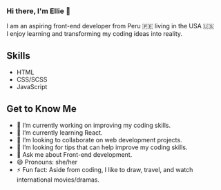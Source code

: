 ### Hi there, I'm Ellie 👋

I am an aspiring front-end developer from Peru 🇵🇪 living in the USA 🇺🇸
<br>
I enjoy learning and transforming my coding ideas into reality. 

## Skills
* HTML
* CSS/SCSS
* JavaScript


## Get to Know Me
- 🔭 I’m currently working on improving my coding skills.
- 🌱 I’m currently learning React.
- 👯 I’m looking to collaborate on web development projects.
- 🤔 I’m looking for tips that can help improve my coding skills.
- 💬 Ask me about Front-end development.
- 😄 Pronouns: she/her
- ⚡ Fun fact: Aside from coding, I like to draw, travel, and watch international movies/dramas.
<!--
**EllieQuispe/EllieQuispe** is a ✨ _special_ ✨ repository because its `README.md` (this file) appears on your GitHub profile.

-->
